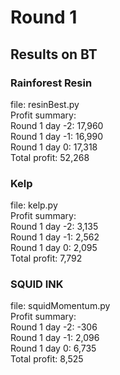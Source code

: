 # Round 1
## Results on BT
### Rainforest Resin
file: resinBest.py \
Profit summary: \
Round 1 day -2: 17,960 \
Round 1 day -1: 16,990 \
Round 1 day 0: 17,318 \
Total profit: 52,268

### Kelp
file: kelp.py \
Profit summary: \
Round 1 day -2: 3,135 \
Round 1 day -1: 2,562 \
Round 1 day 0: 2,095 \
Total profit: 7,792


### SQUID INK
file: squidMomentum.py\
Profit summary: \
Round 1 day -2: -306 \
Round 1 day -1: 2,096\
Round 1 day 0:  6,735\
Total profit: 8,525
